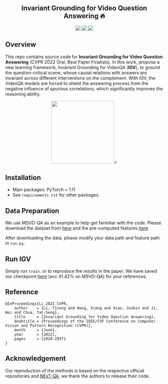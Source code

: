<h2 align="center">
Invariant Grounding for Video Question Answering 🔥
</h2>

<div align="center">

[![](https://img.shields.io/badge/paper-pink?style=plastic&logo=GitBook)](https://openaccess.thecvf.com/content/CVPR2022/papers/Li_Invariant_Grounding_for_Video_Question_Answering_CVPR_2022_paper.pdf)
[![](https://img.shields.io/badge/-github-grey?style=plastic&logo=github)](https://github.com/yl3800/IGV) 
[![](https://img.shields.io/badge/video-red?style=plastic&logo=airplayvideo)](https://youtu.be/wJhR9_dcsaM) 
</div>


## Overview 
This repo contains source code for **Invariant Grounding for Video Question Answering** (CVPR 2022 Oral, Best Paper Finalists). In this work, propose a new learning framework, Invariant Grounding for VideoQA (**IGV**), to ground the question-critical scene, whose causal relations with answers are invariant across different interventions on the complement. With IGV, the VideoQA models are forced to shield the answering process from the negative influence of spurious correlations, which significantly improves the reasoning ability.

<p align="center">
    <img src="figures/framework.png" height="200">< </center>
</p>

## Installation
- Main packages: PyTorch = 1.11 
- See `requirements.txt` for other packages.

## Data Preparation
We use MSVD-QA as an example to help get farmiliar with the code. Please download the dataset from [here](https://github.com/xudejing/video-question-answering) and the pre-computed features [here](https://drive.google.com/file/d/1wXJWnIWiVekOy4dfzlDMSAEC-IKDuxbT/view?usp=sharing)

After downloading the data, please modify your data path and feature path in `run.py`.

## Run IGV

Simply run `train.sh` to reproduce the results in the paper. We have saved our checkpoint [here](https://drive.google.com/file/d/1oQfLa9ZIjiYTM8Dw8vEFNylgifsv4hYf/view?usp=sharing) (acc 41.42% on MSVD-QA) for your references.


## Reference 
```
@InProceedings{Li_2022_CVPR,
    author    = {Li, Yicong and Wang, Xiang and Xiao, Junbin and Ji, Wei and Chua, Tat-Seng},
    title     = {Invariant Grounding for Video Question Answering},
    booktitle = {Proceedings of the IEEE/CVF Conference on Computer Vision and Pattern Recognition (CVPR)},
    month     = {June},
    year      = {2022},
    pages     = {2928-2937}
}
```

## Acknowledgement
Our reproduction of the methods is based on the respective official repositories and [NExT-QA](https://github.com/doc-doc/NExT-OE), we thank the authors to release their code.
